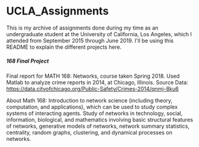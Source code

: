 # UCLA_Assignments
This is my archive of assignments done during my time as an undergraduate student at the University of California, Los Angeles,
which I attended from September 2015 through June 2019. I'll be using this README to explain the different projects here.

##### 168 Final Project
Final report for MATH 168: Networks, course taken Spring 2018.
Used Matlab to analyze crime reports in 2014, at Chicago, Illinois. 
Source Data: https://data.cityofchicago.org/Public-Safety/Crimes-2014/qnmj-8ku6

About Math 168:  Introduction to network science (including theory, computation, and applications),
which can be used to study complex systems of interacting agents. Study of networks in technology, social, information, 
biological, and mathematics involving basic structural features of networks, generative models of networks, 
network summary statistics, centrality, random graphs, clustering, and dynamical processes on networks. 
